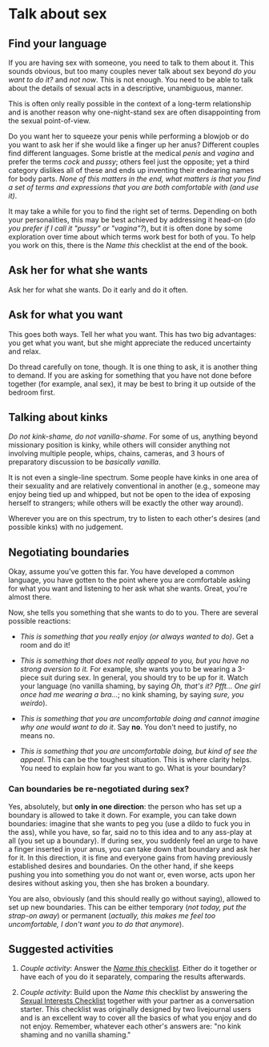 # Talk about sex

## Find your language

If you are having sex with someone, you need to talk to them about it. This
sounds obvious, but too many couples never talk about sex beyond _do you want
to do it?_ and _not now_.  This is not enough. You need to be able to talk
about the details of sexual acts in a descriptive, unambiguous, manner.

This is often only really possible in the context of a long-term relationship
and is another reason why one-night-stand sex are often disappointing from the
sexual point-of-view.

Do you want her to squeeze your penis while performing a blowjob or do you want
to ask her if she would like a finger up her anus? Different couples find
different languages. Some bristle at the medical _penis_ and _vagina_ and
prefer the terms _cock_ and _pussy_; others feel just the opposite; yet a third
category dislikes all of these and ends up inventing their endearing names for
body parts. _None of this matters in the end, what matters is that you find a
set of terms and expressions that you are both comfortable with (and use it)_.

It may take a while for you to find the right set of terms. Depending on both
your personalities, this may be best achieved by addressing it head-on (_do you
prefer if I call it "pussy" or "vagina"?_), but it is often done by some
exploration over time about which terms work best for both of you. To help you
work on this, there is the _Name this_ checklist at the end of the book.

## Ask her for what she wants

Ask her for what she wants. Do it early and do it often.

## Ask for what you want

This goes both ways. Tell her what you want. This has two big advantages: you
get what you want, but she might appreciate the reduced uncertainty and relax.

Do thread carefully on tone, though. It is one thing to ask, it is another
thing to demand. If you are asking for something that you have not done before
together (for example, anal sex), it may be best to bring it up outside of the
bedroom first.

## Talking about kinks

_Do not kink-shame, do not vanilla-shame_. For some of us, anything beyond
missionary position is kinky, while others will consider anything not involving
multiple people, whips, chains, cameras, and 3 hours of preparatory discussion
to be _basically vanilla_.

It is not even a single-line spectrum. Some people have kinks in one area of
their sexuality and are relatively conventional in another (e.g., someone may
enjoy being tied up and whipped, but not be open to the idea of exposing
herself to strangers; while others will be exactly the other way around).

Wherever you are on this spectrum, try to listen to each other's desires (and
possible kinks) with no judgement.

## Negotiating boundaries

Okay, assume you've gotten this far. You have developed a common language, you
have gotten to the point where you are comfortable asking for what you want and
listening to her ask what she wants. Great, you're almost there.

Now, she tells you something that she wants to do to you. There are several
possible reactions:

- _This is something that you really enjoy (or always wanted to do)_. Get a
  room and do it!

- _This is something that does not really appeal to you, but you have no strong
  aversion to it._ For example, she wants you to be wearing a 3-piece suit
  during sex. In general, you should try to be up for it. Watch your language
  (no vanilla shaming, by saying _Oh, that's it? Pfft... One girl once had me
  wearing a bra..._; no kink shaming, by saying _sure, you weirdo_).

- _This is something that you are uncomfortable doing and cannot imagine why
  one would want to do it_. Say **no**. You don't need to justify, no means no.

- _This is something that you are uncomfortable doing, but kind of see the
  appeal_. This can be the toughest situation. This is where clarity helps. You
  need to explain how far you want to go. What is your boundary?

### Can boundaries be re-negotiated during sex?

Yes, absolutely, but **only in one direction**:  the person who has set up
a boundary is allowed to take it down. For example, you can take down
boundaries: imagine that she wants to peg you (use a dildo to fuck you in the
ass), while you have, so far, said no to this idea and to any ass-play at all
(you set up a boundary). If during sex, you suddenly feel an urge to have a
finger inserted in your anus, you can take down that boundary and ask her for
it. In this direction, it is fine and everyone gains from having previously
established desires and boundaries. On the other hand, if she keeps pushing you
into something you do not want or, even worse, acts upon her desires without
asking you, then she has broken a boundary.

You are also, obviously (and this should really go without saying), allowed to
set up new boundaries. This can be either temporary (_not today, put the
strap-on away_) or permanent (_actually, this makes me feel too uncomfortable,
I don't want you to do that anymore_).


## Suggested activities

1. _Couple activity_: Answer the [_Name this_ checklist](). Either do it
   together or have each of you do it separately, comparing the results
   afterwards.

2. _Couple activity_: Build upon the _Name this_ checklist by answering the
   [Sexual Interests
   Checklist](https://sunflowerapart.github.io/HowToMakeHerFlower/resources/sexual-interests-checklist.html)
   together with your partner as a conversation starter. This checklist was
   originally designed by two livejournal users and is an excellent way to
   cover all the basics of what you enjoy and do not enjoy. Remember, whatever
   each other's answers are: "no kink shaming and no vanilla shaming."

